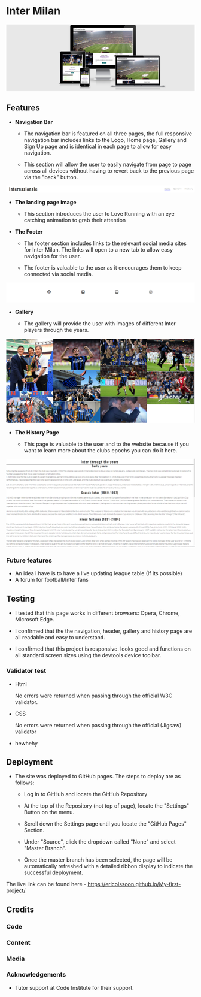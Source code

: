 # Inter Milan



![Different devices](assets/images/Responsive.png)







## Features

- __Navigation Bar__

  - The navigation bar is featured on all three pages, the full responsive navigation bar includes links to the Logo, Home page, Gallery and Sign Up page and is identical in each page to allow for easy navigation.

   -  This section will allow the user to easily navigate from page to page across all devices without having to revert back to the previous page via the "back" button.

![Navigation Bar](assets/images/Navigation_bar.png)
   
- __The landing page image__

   - This section introduces the user to Love Running with an eye catching animation to grab their attention

- __The Footer__  

   - The footer section includes links to the relevant social media sites for Inter Milan. The links will open to a new tab to allow easy navigation for the user.
   
   - The footer is valuable to the user as it encourages them to keep connected via social media.

![Footer](assets/images/Footer.png)


* __Gallery__

   - The gallery will provide the user with images of different Inter players through the years.

![Gallery](assets/images/Gallery_.png)

* __The History Page__

   - This page is valuable to the user and to the website because if you want to learn more about the clubs epochs you can do it here.

![History](assets/images/History_page.png)

### Future features

   - An idea i have is to have a live updating league table (If its possible)
   - A forum for football/Inter fans


## Testing

- I tested that this page works in different browsers: Opera, Chrome, Microsoft Edge.

- I confirmed that the the navigation, header, gallery and history page are all readable and easy to understand.

- I confirmed that this project is responsive. looks good and functions on all standard screen sizes using the devtools device toolbar.



### Validator test

<ul>
<li>Html </li>
<p>No errors were returned when passing through the official W3C validator.</p>
</ul>
<ul>
<li>CSS</li>
<p> No errors were returned when passing through the official (Jigsaw) validator</p>
</ul>

 
- hewhehy


## Deployment

- The site was deployed to GitHub pages. The steps to deploy are as follows: 
    
    - Log in to GitHub and locate the GitHub Repository
    
    - At the top of the Repository (not top of page), locate the "Settings" Button on the menu.

    - Scroll down the Settings page until you locate the "GitHub Pages" Section.

    - Under "Source", click the dropdown called "None" and select "Master Branch".

    - Once the master branch has been selected, the page will be automatically refreshed with a detailed ribbon display to indicate the successful deployment. 

The live link can be found here - https://ericolssoon.github.io/My-first-project/

## Credits

### Code

### Content 

### Media

### Acknowledgements

- Tutor support at Code Institute for their support.
